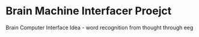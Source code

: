 # Brain Machine Interfacer Proejct

Brain Computer Interface Idea - word recognition from thought through eeg
